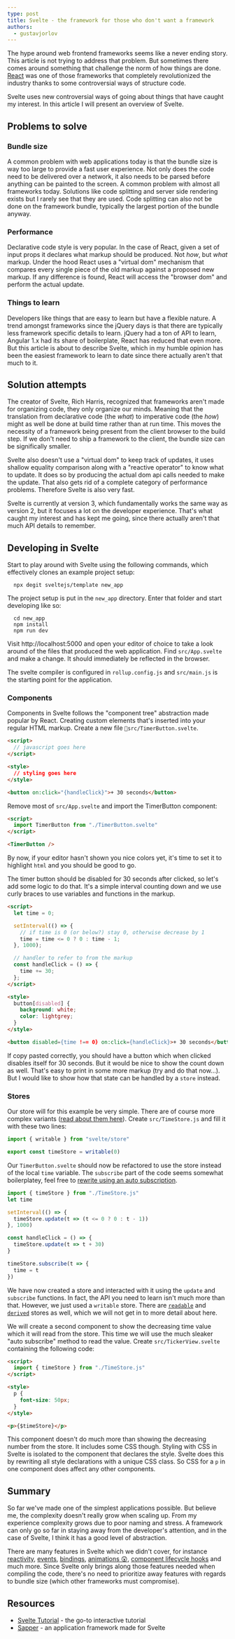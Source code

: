 ```yaml
---
type: post
title: Svelte - the framework for those who don't want a framework
authors:
  - gustavjorlov
---
```


The hype around web frontend frameworks seems like a never ending story. This article is not trying to address that problem. But sometimes there comes around something that challenge the norm of how things are done. [React](https://reactjs.org) was one of those frameworks that completely revolutionized the industry thanks to some controversial ways of structure code.

Svelte uses new controversial ways of going about things that have caught my interest. In this article I will present an overview of Svelte.

<!-- more -->

## Problems to solve

### Bundle size

A common problem with web applications today is that the bundle size is way too large to provide a fast user experience. Not only does the code need to be delivered over a network, it also needs to be parsed before anything can be painted to the screen. A common problem with almost all frameworks today. Solutions like code splitting and server side rendering exists but I rarely see that they are used. Code splitting can also not be done on the framework bundle, typically the largest portion of the bundle anyway.

### Performance

Declarative code style is very popular. In the case of React, given a set of input props it declares what markup should be produced. Not _how_, but _what_ markup. Under the hood React uses a "virtual dom" mechanism that compares every single piece of the old markup against a proposed new markup. If any difference is found, React will access the "browser dom" and perform the actual update.

### Things to learn

Developers like things that are easy to learn but have a flexible nature. A trend amongst frameworks since the jQuery days is that there are typically less framework specific details to learn. jQuery had a ton of API to learn, Angular 1.x had its share of boilerplate, React has reduced that even more. But this article is about to describe Svelte, which in my humble opinion has been the easiest framework to learn to date since there actually aren't that much to it.

## Solution attempts

The creator of Svelte, Rich Harris, recognized that frameworks aren't made for organizing code, they only organize our minds. Meaning that the translation from declarative code (the _what_) to imperative code (the _how_) might as well be done at build time rather than at run time. This moves the necessity of a framework being present from the client browser to the build step. If we don't need to ship a framework to the client, the bundle size can be significally smaller.

Svelte also doesn't use a "virtual dom" to keep track of updates, it uses shallow equality comparison along with a "reactive operator" to know what to update. It does so by producing the actual dom api calls needed to make the update. That also gets rid of a complete category of performance problems. Therefore Svelte is also very fast.

Svelte is currently at version 3, which fundamentally works the same way as version 2, but it focuses a lot on the developer experience. That's what caught my interest and has kept me going, since there actually aren't that much API details to remember.

## Developing in Svelte

Start to play around with Svelte using the following commands, which effectively clones an example project setup:

```shell
  npx degit sveltejs/template new_app
```

The project setup is put in the `new_app` directory. Enter that folder and start developing like so:

```shell
  cd new_app
  npm install
  npm run dev
```

Visit http://localhost:5000 and open your editor of choice to take a look around of the files that produced the web application. Find `src/App.svelte` and make a change. It should immediately be reflected in the browser.

The svelte compiler is configured in `rollup.config.js` and `src/main.js` is the starting point for the application.

### Components

Components in Svelte follows the "component tree" abstraction made popular by React. Creating custom elements that's inserted into your regular HTML markup. Create a new file `src/TimerButton.svelte`.

```html
<script>
  // javascript goes here
</script>

<style>
  // styling goes here
</style>

<button on:click="{handleClick}">+ 30 seconds</button>
```

Remove most of `src/App.svelte` and import the TimerButton component:

```html
<script>
  import TimerButton from "./TimerButton.svelte"
</script>

<TimerButton />
```

By now, if your editor hasn't shown you nice colors yet, it's time to set it to highlight `html` and you should be good to go.

The timer button should be disabled for 30 seconds after clicked, so let's add some logic to do that. It's a simple interval counting down and we use curly braces to use variables and functions in the markup.

```html
<script>
  let time = 0;

  setInterval(() => {
    // if time is 0 (or below?) stay 0, otherwise decrease by 1
    time = time <= 0 ? 0 : time - 1;
  }, 1000);

  // handler to refer to from the markup
  const handleClick = () => {
    time += 30;
  };
</script>

<style>
  button[disabled] {
    background: white;
    color: lightgrey;
  }
</style>

<button disabled={time !== 0} on:click={handleClick}>+ 30 seconds</button>
```

If copy pasted correctly, you should have a button which when clicked disables itself for 30 seconds. But it would be nice to show the count down as well. That's easy to print in some more markup (try and do that now...). But I would like to show how that state can be handled by a `store` instead.

### Stores

Our store will for this example be very simple. There are of course more complex variants ([read about them here](https://svelte.dev/tutorial/writable-stores)). Create `src/TimeStore.js` and fill it with these two lines:

```javascript
import { writable } from "svelte/store"

export const timeStore = writable(0)
```

Our `TimerButton.svelte` should now be refactored to use the store instead of the local `time` variable. The `subscribe` part of the code seems somewhat boilerplatey, feel free to [rewrite using an auto subscription](https://svelte.dev/tutorial/auto-subscriptions).

```javascript
import { timeStore } from "./TimeStore.js"
let time

setInterval(() => {
  timeStore.update(t => (t <= 0 ? 0 : t - 1))
}, 1000)

const handleClick = () => {
  timeStore.update(t => t + 30)
}

timeStore.subscribe(t => {
  time = t
})
```

We have now created a store and interacted with it using the `update` and `subscribe` functions. In fact, the API you need to learn isn't much more than that. However, we just used a `writable` store. There are [`readable`](https://svelte.dev/tutorial/readable-stores) and [`derived`](https://svelte.dev/tutorial/derived-stores) stores as well, which we will not get in to more detail about here.

We will create a second component to show the decreasing time value which it will read from the store. This time we will use the much sleaker "auto subscribe" method to read the value. Create `src/TickerView.svelte` containing the following code:

```html
<script>
  import { timeStore } from "./TimeStore.js"
</script>

<style>
  p {
    font-size: 50px;
  }
</style>

<p>{$timeStore}</p>
```

This component doesn't do much more than showing the decreasing number from the store. It includes some CSS though. Styling with CSS in Svelte is isolated to the component that declares the style. Svelte does this by rewriting all style declarations with a unique CSS class. So CSS for a `p` in one component does affect any other components.

## Summary

So far we've made one of the simplest applications possible. But believe me, the complexity doesn't really grow when scaling up. From my experience complexity grows due to poor naming and stress. A framework can only go so far in staying away from the developer's attention, and in the case of Svelte, I think it has a good level of abstraction.

There are many features in Svelte which we didn't cover, for instance [reactivity](https://svelte.dev/tutorial/reactive-assignments), [events](https://svelte.dev/tutorial/dom-events), [bindings](https://svelte.dev/tutorial/text-inputs), [animations 😲](https://svelte.dev/tutorial/tweened), [component lifecycle hooks](https://svelte.dev/tutorial/onmount) and much more. Since Svelte only brings along those features needed when compiling the code, there's no need to prioritize away features with regards to bundle size (which other frameworks must compromise).

## Resources

- [Svelte Tutorial](https://svelte.dev/tutorial/basics) - the go-to interactive tutorial
- [Sapper](https://sapper.svelte.dev/) - an application framework made for Svelte
